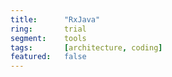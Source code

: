 ```yaml
---
title:      "RxJava"
ring:       trial
segment:    tools
tags:       [architecture, coding]
featured:   false
---
```

